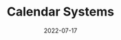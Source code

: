 ---
layout:             page
title:              Calendar Systems
published:          true
date:               2022-07-17
modified:           2022-07-17
order:              /calendar-pro/features/calendar-systems
---